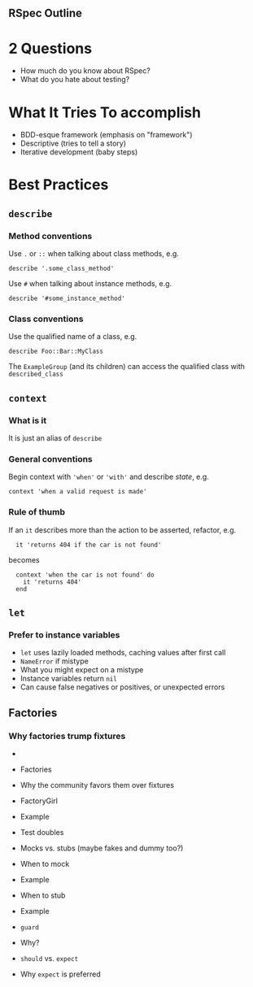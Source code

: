 RSpec Outline
-----------

# 2 Questions
 - How much do you know about RSpec?
 - What do you hate about testing?

# What It Tries To accomplish
 - BDD-esque framework (emphasis on "framework")
  - Descriptive (tries to tell a story)
 - Iterative development (baby steps)

# Best Practices
## `describe`
### Method conventions

Use `.` or `::` when talking about class methods, e.g.
```
describe '.some_class_method'
```

Use `#` when talking about instance methods, e.g.
```
describe '#some_instance_method'
```
### Class conventions
Use the qualified name of a class, e.g.
```
describe Foo::Bar::MyClass
```
The `ExampleGroup` (and its children) can access the
qualified class with `described_class`

## `context`
### What is it
It is just an alias of `describe`

### General conventions
Begin context with `'when'` or `'with'` and describe _state_, e.g.
```
context 'when a valid request is made'
```
### Rule of thumb
If an `it` describes more than the action to be asserted, refactor, e.g.
```
  it 'returns 404 if the car is not found'
```
becomes
```
  context 'when the car is not found' do
    it 'returns 404'
  end
```

## `let`
### Prefer to instance variables
 - `let` uses lazily loaded methods, caching values after first call
  - `NameError` if mistype
   - What you might expect on a mistype
  - Instance variables return `nil`
   - Can cause false negatives or positives, or unexpected errors

## Factories
### Why factories trump fixtures
 - 

 - Factories
  - Why the community favors them over fixtures
  - FactoryGirl
   - Example
 - Test doubles
  - Mocks vs. stubs (maybe fakes and dummy too?)
  - When to mock
   - Example
  - When to stub
   - Example
 - `guard`
  - Why?
 - `should` vs. `expect`
  - Why `expect` is preferred
